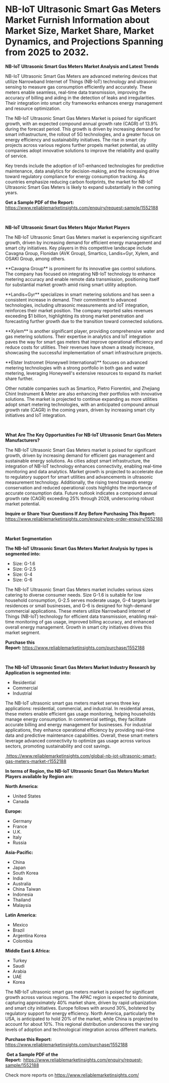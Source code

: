 <p><h1>NB-IoT Ultrasonic Smart Gas Meters Market Furnish Information about Market Size, Market Share, Market Dynamics, and Projections Spanning from 2025 to 2032.</h1></p><p><strong>NB-IoT Ultrasonic Smart Gas Meters Market Analysis and Latest Trends</strong></p>
<p><p>NB-IoT Ultrasonic Smart Gas Meters are advanced metering devices that utilize Narrowband Internet of Things (NB-IoT) technology and ultrasonic sensing to measure gas consumption efficiently and accurately. These meters enable seamless, real-time data transmission, improving the accuracy of billing and aiding in the detection of leaks and irregularities. Their integration into smart city frameworks enhances energy management and resource optimization.</p><p>The NB-IoT Ultrasonic Smart Gas Meters Market is poised for significant growth, with an expected compound annual growth rate (CAGR) of 13.9% during the forecast period. This growth is driven by increasing demand for smart infrastructure, the rollout of 5G technologies, and a greater focus on energy efficiency and sustainability initiatives. The rise in smart city projects across various regions further propels market potential, as utility companies adopt innovative solutions to improve the reliability and quality of service.</p><p>Key trends include the adoption of IoT-enhanced technologies for predictive maintenance, data analytics for decision-making, and the increasing drive toward regulatory compliance for energy consumption tracking. As countries emphasize reducing carbon footprints, the market for NB-IoT Ultrasonic Smart Gas Meters is likely to expand substantially in the coming years.</p></p>
<p><strong>Get a Sample PDF of the Report:&nbsp;</strong> <a href="https://www.reliablemarketinsights.com/enquiry/request-sample/1552188?utm_campaign=2750&utm_medium=2&utm_source=Github&utm_content=ia&utm_term=27022025&utm_id=nb-iot-ultrasonic-smart-gas-meters">https://www.reliablemarketinsights.com/enquiry/request-sample/1552188</a></p>
<p>&nbsp;</p>
<p><strong>NB-IoT Ultrasonic Smart Gas Meters Major Market Players</strong></p>
<p><p>The NB-IoT Ultrasonic Smart Gas Meters market is experiencing significant growth, driven by increasing demand for efficient energy management and smart city initiatives. Key players in this competitive landscape include Cavagna Group, Flonidan (AVK Group), Smartico, Landis+Gyr, Xylem, and OSAKI Group, among others.</p><p>**Cavagna Group** is prominent for its innovative gas control solutions. The company has focused on integrating NB-IoT technology to enhance metering accuracy and enable remote data transmission, positioning itself for substantial market growth amid rising smart utility adoption. </p><p>**Landis+Gyr** specializes in smart metering solutions and has seen a consistent increase in demand. Their commitment to advanced technologies, including ultrasonic measurements and IoT integration, reinforces their market position. The company reported sales revenues exceeding $1 billion, highlighting its strong market penetration and forecasting further growth due to the transition toward connected solutions.</p><p>**Xylem** is another significant player, providing comprehensive water and gas metering solutions. Their expertise in analytics and IoT integration paves the way for smart gas meters that improve operational efficiency and reduce costs for utilities. Their revenues have shown a steady increase, showcasing the successful implementation of smart infrastructure projects.</p><p>**Elster Instromet (Honeywell International)** focuses on advanced metering technologies with a strong portfolio in both gas and water metering, leveraging Honeywell's extensive resources to expand its market share further. </p><p>Other notable companies such as Smartico, Pietro Fiorentini, and Zhejiang Chint Instrument & Meter are also enhancing their portfolios with innovative solutions. The market is projected to continue expanding as more utilities adopt smart metering technologies, with an anticipated compound annual growth rate (CAGR) in the coming years, driven by increasing smart city initiatives and IoT integration.</p></p>
<p>&nbsp;</p>
<p><strong>What Are The Key Opportunities For NB-IoT Ultrasonic Smart Gas Meters Manufacturers?</strong></p>
<p><p>The NB-IoT Ultrasonic Smart Gas Meters market is poised for significant growth, driven by increasing demand for efficient gas management and sustainable energy solutions. As cities adopt smart infrastructure, the integration of NB-IoT technology enhances connectivity, enabling real-time monitoring and data analytics. Market growth is projected to accelerate due to regulatory support for smart utilities and advancements in ultrasonic measurement technology. Additionally, the rising trend towards energy conservation and reduced operational costs highlights the importance of accurate consumption data. Future outlook indicates a compound annual growth rate (CAGR) exceeding 25% through 2028, underscoring robust market potential.</p></p>
<p><strong>Inquire or Share Your Questions If Any Before Purchasing This Report:</strong> <a href="https://www.reliablemarketinsights.com/enquiry/pre-order-enquiry/1552188?utm_campaign=2750&utm_medium=2&utm_source=Github&utm_content=ia&utm_term=27022025&utm_id=nb-iot-ultrasonic-smart-gas-meters">https://www.reliablemarketinsights.com/enquiry/pre-order-enquiry/1552188</a></p>
<p>&nbsp;</p>
<p><strong>Market Segmentation</strong></p>
<p><strong>The NB-IoT Ultrasonic Smart Gas Meters Market Analysis by types is segmented into:</strong></p>
<p><ul><li>Size: G-1.6</li><li>Size: G-2.5</li><li>Size: G-4</li><li>Size: G-6</li></ul></p>
<p><p>The NB-IoT Ultrasonic Smart Gas Meters market includes various sizes catering to diverse consumer needs. Size G-1.6 is suitable for low household consumption, G-2.5 serves moderate usage, G-4 targets larger residences or small businesses, and G-6 is designed for high-demand commercial applications. These meters utilize Narrowband Internet of Things (NB-IoT) technology for efficient data transmission, enabling real-time monitoring of gas usage, improved billing accuracy, and enhanced overall energy management. Growth in smart city initiatives drives this market segment.</p></p>
<p><strong>Purchase this Report:&nbsp;</strong><a href="https://www.reliablemarketinsights.com/purchase/1552188?utm_campaign=2750&utm_medium=2&utm_source=Github&utm_content=ia&utm_term=27022025&utm_id=nb-iot-ultrasonic-smart-gas-meters">https://www.reliablemarketinsights.com/purchase/1552188</a></p>
<p>&nbsp;</p>
<p><strong>The NB-IoT Ultrasonic Smart Gas Meters Market Industry Research by Application is segmented into:</strong></p>
<p><ul><li>Residential</li><li>Commercial</li><li>Industrial</li></ul></p>
<p><p>The NB-IoT ultrasonic smart gas meters market serves three key applications: residential, commercial, and industrial. In residential areas, these meters enable efficient gas usage monitoring, helping households manage energy consumption. In commercial settings, they facilitate accurate billing and energy management for businesses. For industrial applications, they enhance operational efficiency by providing real-time data and predictive maintenance capabilities. Overall, these smart meters leverage advanced connectivity to optimize gas usage across various sectors, promoting sustainability and cost savings.</p></p>
<p><a href="https://www.reliablemarketinsights.com/global-nb-iot-ultrasonic-smart-gas-meters-market-r1552188?utm_campaign=2750&utm_medium=2&utm_source=Github&utm_content=ia&utm_term=27022025&utm_id=nb-iot-ultrasonic-smart-gas-meters">&nbsp;https://www.reliablemarketinsights.com/global-nb-iot-ultrasonic-smart-gas-meters-market-r1552188</a></p>
<p><strong>In terms of Region, the NB-IoT Ultrasonic Smart Gas Meters Market Players available by Region are:</strong></p>
<p>
    <p> <strong> North America: </strong>
        <ul>
            <li>United States</li>
            <li>Canada</li>
        </ul>
        </p> 
    <p> <strong> Europe: </strong>
        <ul>
            <li>Germany</li>
            <li>France</li>
            <li>U.K.</li>
            <li>Italy</li>
            <li>Russia</li>
        </ul>
        </p> 
    <p> <strong> Asia-Pacific: </strong>
        <ul>
            <li>China</li>
            <li>Japan</li>
            <li>South Korea</li>
            <li>India</li>
            <li>Australia</li>
            <li>China Taiwan</li>
            <li>Indonesia</li>
            <li>Thailand</li>
            <li>Malaysia</li>
        </ul>
        </p> 
    <p> <strong> Latin America: </strong>
        <ul>
            <li>Mexico</li>
            <li>Brazil</li>
            <li>Argentina Korea</li>
            <li>Colombia</li>
        </ul>
        </p> 
    <p> <strong> Middle East & Africa: </strong>
        <ul>
            <li>Turkey</li>
            <li>Saudi</li>
            <li>Arabia</li>
            <li>UAE</li>
            <li>Korea</li>
        </ul>
    </p>
    </p>
<p><p>The NB-IoT ultrasonic smart gas meters market is poised for significant growth across various regions. The APAC region is expected to dominate, capturing approximately 40% market share, driven by rapid urbanization and smart city initiatives. Europe follows with around 30%, bolstered by regulatory support for energy efficiency. North America, particularly the USA, is anticipated to hold 20% of the market, while China is projected to account for about 10%. This regional distribution underscores the varying levels of adoption and technological integration across different markets.</p></p>
<p><strong>Purchase this Report: </strong><a href="https://www.reliablemarketinsights.com/purchase/1552188?utm_campaign=2750&utm_medium=2&utm_source=Github&utm_content=ia&utm_term=27022025&utm_id=nb-iot-ultrasonic-smart-gas-meters">https://www.reliablemarketinsights.com/purchase/1552188</a></p>
<p>&nbsp;<strong>Get a Sample PDF of the Report:&nbsp;&nbsp;</strong><a href="https://www.reliablemarketinsights.com/enquiry/request-sample/1552188?utm_campaign=2750&utm_medium=2&utm_source=Github&utm_content=ia&utm_term=27022025&utm_id=nb-iot-ultrasonic-smart-gas-meters">https://www.reliablemarketinsights.com/enquiry/request-sample/1552188</a></p>
<p><strong></strong></p>
<p>Check more reports on <a href="https://www.reliablemarketinsights.com/?utm_campaign=2750&utm_medium=2&utm_source=Github&utm_content=ia&utm_term=27022025&utm_id=nb-iot-ultrasonic-smart-gas-meters">https://www.reliablemarketinsights.com/</a></p>